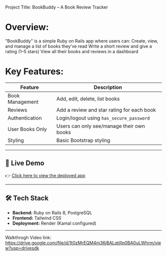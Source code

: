 Project Title: BookBuddy – A Book Review Tracker

# Overview:
"BookBuddy" is a simple Ruby on Rails app where users can:
Create, view, and manage a list of books they’ve read
Write a short review and give a rating (1–5 stars)
View all their books and reviews in a dashboard


# Key Features:
| Feature           | Description                                |
|-------------------|--------------------------------------------|
| Book Management   | Add, edit, delete, list books              |
| Reviews           | Add a review and star rating for each book |
| Authentication    | Login/logout using `has_secure_password`   |
| User Books Only   | Users can only see/manage their own books  |
| Styling           | Basic Bootstrap styling                    |


---

## 🚀 Live Demo

👉 [Click here to view the deployed app](https://book-buddy-765e.onrender.com)  

---

## 🛠️ Tech Stack

- **Backend:** Ruby on Rails 8, PostgreSQL
- **Frontend:** Tailwind CSS
- **Deployment:** Render (Kamal configured)
---

Walkthrogh Video link: https://drive.google.com/file/d/1t0zMrEQM4m36jBALqtjllp0BA0uLWhrm/view?usp=drivesdk